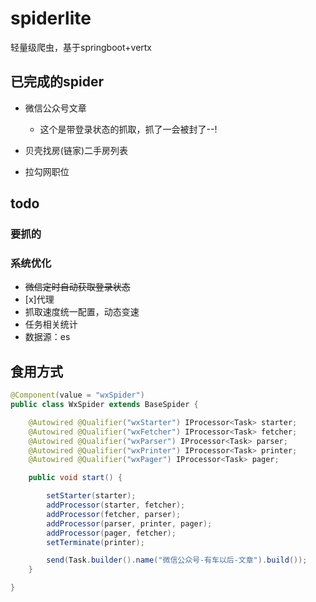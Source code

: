 # spiderlite
轻量级爬虫，基于springboot+vertx


## 已完成的spider

- 微信公众号文章
  - 这个是带登录状态的抓取，抓了一会被封了--!

- 贝壳找房(链家)二手房列表

- 拉勾网职位

## todo
 
### 要抓的




### 系统优化

- ~~微信定时自动获取登录状态~~
- [x]代理
- 抓取速度统一配置，动态变速
- 任务相关统计
- 数据源：es 

## 食用方式
``` java
@Component(value = "wxSpider")
public class WxSpider extends BaseSpider {

    @Autowired @Qualifier("wxStarter") IProcessor<Task> starter;
    @Autowired @Qualifier("wxFetcher") IProcessor<Task> fetcher;
    @Autowired @Qualifier("wxParser") IProcessor<Task> parser;
    @Autowired @Qualifier("wxPrinter") IProcessor<Task> printer;
    @Autowired @Qualifier("wxPager") IProcessor<Task> pager;

    public void start() {

        setStarter(starter);
        addProcessor(starter, fetcher);
        addProcessor(fetcher, parser);
        addProcessor(parser, printer, pager);
        addProcessor(pager, fetcher);
        setTerminate(printer);

        send(Task.builder().name("微信公众号-有车以后-文章").build());
    }

}

```


